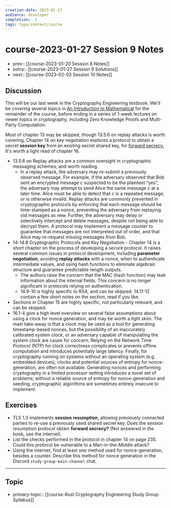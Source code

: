 ```yaml
---
creation-date: 2023-01-17
audience: developer
completion: .1
tags: type/context/course
---
```

# course-2023-01-27 Session 9 Notes
- prev:: [[course-2023-01-20 Session 8 Notes]]
- solns:: [[course-2023-01-27 Session 9 Solutions]] 
- next:: [[course-2023-02-03 Session 10 Notes]]

## Discussion
This will be our last week in the Cryptography Engineering textbook. We'll be covering several topics in [An Introduction to Mathematical](https://drive.google.com/drive/u/0/folders/1ILBHUZrDZDku3HfK1yyp6AbBD_F3nRm5) for the remainder of the course, before ending in a series of 1-week lectures on newer topics in cryptography, including Zero Knowledge Proofs and Multi-Party Computation.

Most of chapter 13 may be skipped, though 13.5.6 on replay attacks is worth covering.
Chapter 14 on key negotiation explores a protocol to obtain a secret **session key** from an existing secret shared key, for [forward secrecy.](https://en.wikipedia.org/wiki/Forward_secrecy) It's worth a light read of chapter 16. 
- 13.5.6 on Replay attacks are a common oversight in cryptographic messaging schemes, and worth reading.
    - In a replay attack, the adversary may re-submit a previously observed message. For example, if the adversary observed that Bob sent an encrypted message $c$ suspected to be the plaintext "yes", the adversary may attempt to send Alice the same message $c$ at a later time. Alice must be able to detect that $c$ is a repeated message, or is otherwise invalid. Replay attacks are commonly prevented in cryptographic protocols by enforcing that each message should be time-stamped as a nonce, preventing the adversary from replaying old messages as new. Further, the adversary may delay or selectively intercept and delete messages, despite not being able to decrypt them. A protocol may implement a message counter to guarantee that messages are not interpreted out of order, and that Alice may re-request missing messages from Bob.
- 14-14.8 Cryptographic Protocols and Key Negotiation - Chapter 14 is a short chapter on the process of developing a secure protocol. It raises several common issues in protocol development, including **parameter negotiation**, avoiding **replay attacks** with a nonce, when to authenticate intermediate values, and using hash functions to eliminate algebraic structure and guarantee predictable-length outputs.
    - The authors raise the concern that the MAC (hash function) may leak information about the internal fields. This concern is no longer significant in protocols relying on authentication.
    - 14.9-10 is highly specific to RSA, and can be skipped. 14.11-12 contain a few short notes on the section, read if you like.
- Sections in Chapter 15 are highly specific, not particularly relevant, and can be skipped.
- 16.1-4 give a high level overview on several false assumptions about using a clock for nonce generation, and may be worth a light skim. The main take-away is that a clock may be used as a tool for generating timestamp-based nonces, but the possibility of an inaccurately calibrated system clock, or an adversary capable of manipulating the system clock are cause for concern. Relying on the Network Time Protocol (NTP) for clock correctness complicates or prevents offline computation and introduces potentially large latency. Finally, for cryptography running on systems without an operating system (e.g. embedded devices), clocks and potential sources of entropy for nonce-generation, are often not available. Generating nonces and performing cryptography in a limited processor setting introduces a novel set of problems; without a reliable source of entropy for nonce-generation and seeding, cryptographic algorithms are sometimes entirely insecure to implement.

## Exercises
- TLS 1.3 implements **session resumption**, allowing previously connected parties to re-use a previously used shared secret key. Does the session resumption protocol obtain **forward secrecy?** (Not answered in the book, use the internet). 
- List the checks performed in the protocol in chapter 14 on page 235. Could this protocol be vulnerable to a Man-in-the-Middle attack? 
- Using the internet, find at least one method used for nonce-generation, besides a counter. Describe this method for nonce generation in the Discord `study-group-main-channel` chat.


---
## Topic
- primary-topic:: [[course-Rust Cryptography Engineering Study Group Syllabus]]